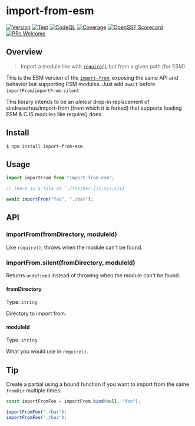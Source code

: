 # import-from-esm

[![Version](https://img.shields.io/npm/v/import-from-esm?logo=npm)](https://www.npmjs.com/package/import-from-esm)
[![Test](https://img.shields.io/github/actions/workflow/status/sheerlox/import-from-esm/release.yml?logo=github)](https://github.com/sheerlox/import-from-esm/actions/workflows/release.yml)
[![CodeQL](https://img.shields.io/github/actions/workflow/status/sheerlox/import-from-esm/codeql.yml?logo=github&label=CodeQL)](https://github.com/sheerlox/import-from-esm/actions/workflows/codeql.yml)
[![Coverage](https://img.shields.io/sonar/coverage/sheerlox_import-from-esm?logo=sonarcloud&server=https%3A%2F%2Fsonarcloud.io)](https://sonarcloud.io/summary/overall?id=sheerlox_import-from-esm)
[![OpenSSF Scorecard](https://img.shields.io/ossf-scorecard/github.com/sheerlox/import-from-esm?label=openssf%20scorecard)
](https://securityscorecards.dev/viewer/?uri=github.com/sheerlox/import-from-esm)
[![PRs Welcome](https://img.shields.io/badge/PRs-welcome-brightgreen.svg)](http://makeapullrequest.com)

## Overview

> Import a module like with [`require()`](https://nodejs.org/api/modules.html#modules_require_id) but from a given path (for ESM)

This is the ESM version of the [`import-from`](https://github.com/sindresorhus/import-from), exposing the same API and behavior but supporting ESM modules. Just add `await` before `importFrom`/`importFrom.silent`

This library intends to be an _almost_ drop-in replacement of sindresorhus/import-from (from which it is forked) that supports loading ESM & CJS modules like require() does.

## Install

```
$ npm install import-from-esm
```

## Usage

```js
import importFrom from "import-from-esm";

// there is a file at `./foo/bar.{js,mjs,cjs}`

await importFrom("foo", "./bar");
```

## API

### importFrom(fromDirectory, moduleId)

Like `require()`, throws when the module can't be found.

### importFrom.silent(fromDirectory, moduleId)

Returns `undefined` instead of throwing when the module can't be found.

#### fromDirectory

Type: `string`

Directory to import from.

#### moduleId

Type: `string`

What you would use in `require()`.

## Tip

Create a partial using a bound function if you want to import from the same `fromDir` multiple times:

```js
const importFromFoo = importFrom.bind(null, "foo");

importFromFoo("./bar");
importFromFoo("./baz");
```
